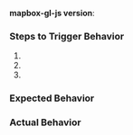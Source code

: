 <!--
Hello! Thanks for contributing. To help us diagnose your problem quickly, please:

 - include a link to a minimal demonstration of the bug; we recommend using https://jsbin.com
 - ensure you can reproduce the bug using the latest release
 - only post to report a bug or request a feature; direct all other questions to https://stackoverflow.com/questions/tagged/mapbox-gl-js
-->

**mapbox-gl-js version**:

### Steps to Trigger Behavior

 1.
 2.
 3.

### Expected Behavior

### Actual Behavior
